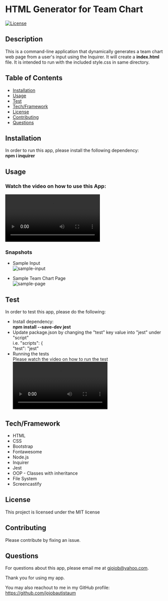 
  # HTML Generator for Team Chart
  [![License](https://img.shields.io/badge/License-MIT-brightgreen.svg)](https://opensource.org/licenses/MIT)

  ## Description
  This is a command-line application that dynamically generates a team chart web page from a user's input using the Inquirer. It will create a **index.html** file. It is intended to run with the included style.css in same directory.

  ## Table of Contents
  * [Installation](#installation) 
  * [Usage](#usage) 
  * [Test](#test)
  * [Tech/Framework](#tech)
  * [License](#license)
  * [Contributing](#contributing) 
  * [Questions](#questions)

  ## Installation <a id="installation"></a>
  In order to run this app, please install the following dependency: <br />
  **npm i inquirer**

  ## Usage <a id="usage"></a> 
  ### Watch the video on how to use this App:
  ![How to Use this App](https://user-images.githubusercontent.com/90885263/146711622-823b2840-9b11-4cc8-89cc-51b5c13cb33b.mp4)

  ### Snapshots
  * Sample Input <br />
  ![sample-input](https://user-images.githubusercontent.com/90885263/146714721-25f43baf-785a-48bf-a30f-13cdb14cedd6.jpg)

  
  * Sample Team Chart Page <br />
 ![sample-page](https://user-images.githubusercontent.com/90885263/146714764-349c0a82-1a93-490e-9bc3-4b1060586202.jpg)
 
  ## Test <a id="test"></a>
  In order to test this app, please do the following: <br />
  * Install dependency: <br />
  **npm install --save-dev jest**
  * Update package.json by changing the "test" key value into "jest" under "script" <br />
  i.e. "scripts": { <br />
          "test": "jest"
  * Running the tests <br />
  Please watch the video on how to run the test <br />
  ![Running tests](https://user-images.githubusercontent.com/90885263/146709515-97152a9a-a940-4f7f-aab9-9590f4b7bdf1.mp4)

  ## Tech/Framework <a id="tech"></a>
  * HTML
  * CSS
  * Bootstrap
  * Fontawesome
  * Node.js
  * Inquirer
  * Jest
  * OOP - Classes with inheritance
  * File System
  * Screencastify

  ## License <a id="license"></a>
  This project is licensed under the MIT license

  ## Contributing <a id="contributing"></a>
  Please contribute by fixing an issue.

  ## Questions <a id="questions"></a>
  For questions about this app, please email me at gjojob@yahoo.com.
  
  Thank you for using my app.

  You may also reachout to me in my GitHub profile: https://github.com/jojobautistaum
